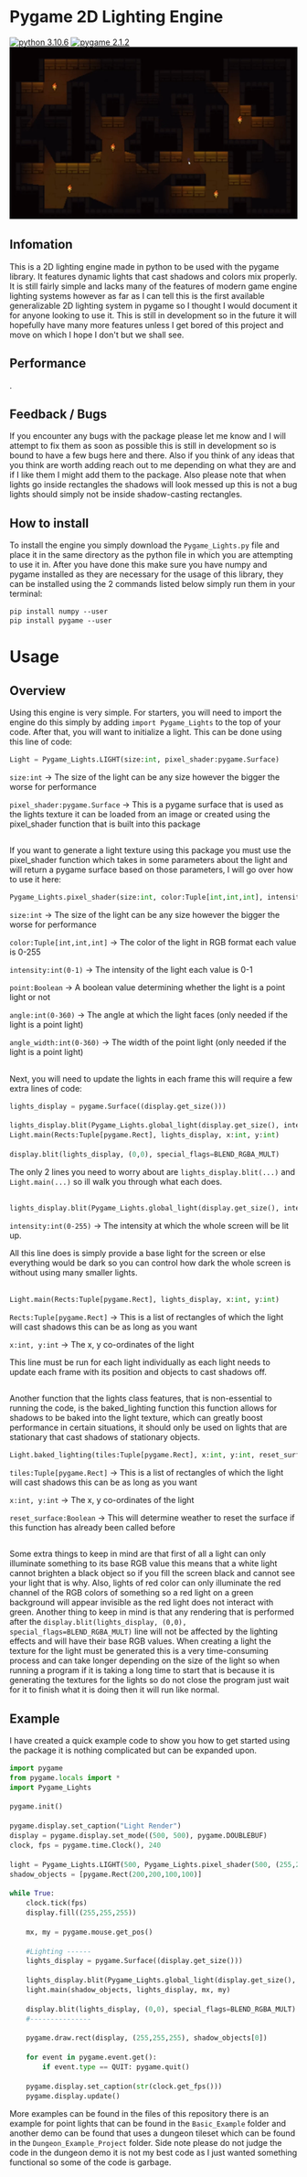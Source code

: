 # Pygame 2D Lighting Engine
[![python 3.10.6](https://img.shields.io/badge/python-3.10.6-blue)](https://www.python.org/) [![pygame 2.1.2](https://img.shields.io/badge/pygame-2.1.2-green)](https://www.pygame.org/wiki/about)
![alt text](https://github.com/LuckeyDuckey/Pygame_Lighting_Engine/blob/main/imgs/Dungeon.PNG)
## Infomation
This is a 2D lighting engine made in python to be used with the pygame library. It features dynamic lights that cast shadows and colors mix properly. It is still fairly simple and lacks many of the features of modern game engine lighting systems however as far as I can tell this is the first available generalizable 2D lighting system in pygame so I thought I would document it for anyone looking to use it. This is still in development so in the future it will hopefully have many more features unless I get bored of this project and move on which I hope I don't but we shall see.
## Performance
.
## Feedback / Bugs
If you encounter any bugs with the package please let me know and I will attempt to fix them as soon as possible this is still in development so is bound to have a few bugs here and there. Also if you think of any ideas that you think are worth adding reach out to me depending on what they are and if I like them I might add them to the package. Also please note that when lights go inside rectangles the shadows will look messed up this is not a bug lights should simply not be inside shadow-casting rectangles.
## How to install
To install the engine you simply download the ```Pygame_Lights.py``` file and place it in the same directory as the python file in which you are attempting to use it in. After you have done this make sure you have numpy and pygame installed as they are necessary for the usage of this library, they can be installed using the 2 commands listed below simply run them in your terminal:
```
pip install numpy --user
pip install pygame --user
```
# Usage
## Overview
Using this engine is very simple. For starters, you will need to import the engine do this simply by adding ```import Pygame_Lights``` to the top of your code. After that, you will want to initialize a light. This can be done using this line of code:
```python
Light = Pygame_Lights.LIGHT(size:int, pixel_shader:pygame.Surface)
```
```size:int``` -> The size of the light can be any size however the bigger the worse for performance

```pixel_shader:pygame.Surface``` -> This is a pygame surface that is used as the lights texture it can be loaded from an image or created using the pixel_shader function that is built into this package
##
If you want to generate a light texture using this package you must use the pixel_shader function which takes in some parameters about the light and will return a pygame surface based on those parameters, I will go over how to use it here:
```python
Pygame_Lights.pixel_shader(size:int, color:Tuple[int,int,int], intensity:int(0-1), point:Boolean, angle:int(0-360), angle_width:int(0-360))
```
```size:int``` -> The size of the light can be any size however the bigger the worse for performance

```color:Tuple[int,int,int]``` -> The color of the light in RGB format each value is 0-255

```intensity:int(0-1)``` -> The intensity of the light each value is 0-1

```point:Boolean``` -> A boolean value determining whether the light is a point light or not

```angle:int(0-360)``` -> The angle at which the light faces (only needed if the light is a point light)

```angle_width:int(0-360)``` -> The width of the point light (only needed if the light is a point light)

##

Next, you will need to update the lights in each frame this will require a few extra lines of code:
```python
lights_display = pygame.Surface((display.get_size()))

lights_display.blit(Pygame_Lights.global_light(display.get_size(), intensity:int(0-255)), (0,0))
Light.main(Rects:Tuple[pygame.Rect], lights_display, x:int, y:int)
    
display.blit(lights_display, (0,0), special_flags=BLEND_RGBA_MULT)
```
The only 2 lines you need to worry about are ```lights_display.blit(...)``` and ```Light.main(...)``` so ill walk you through what each does.
##
```python
lights_display.blit(Pygame_Lights.global_light(display.get_size(), intensity:int(0-255)), (0,0))
``` 
```intensity:int(0-255)``` -> The intensity at which the whole screen will be lit up.

All this line does is simply provide a base light for the screen or else everything would be dark so you can control how dark the whole screen is without using many smaller lights.
##
```python
Light.main(Rects:Tuple[pygame.Rect], lights_display, x:int, y:int)
``` 
```Rects:Tuple[pygame.Rect]``` -> This is a list of rectangles of which the light will cast shadows this can be as long as you want

```x:int, y:int``` -> The x, y co-ordinates of the light

This line must be run for each light individually as each light needs to update each frame with its position and objects to cast shadows off.
##
Another function that the lights class features, that is non-essential to running the code, is the baked_lighting function this function allows for shadows to be baked into the light texture, which can greatly boost performance in certain situations, it should only be used on lights that are stationary that cast shadows of stationary objects.
```python
Light.baked_lighting(tiles:Tuple[pygame.Rect], x:int, y:int, reset_surface:Boolean):
``` 
```tiles:Tuple[pygame.Rect]``` -> This is a list of rectangles of which the light will cast shadows this can be as long as you want

```x:int, y:int``` -> The x, y co-ordinates of the light

```reset_surface:Boolean``` -> This will determine weather to reset the surface if this function has already been called before
##
Some extra things to keep in mind are that first of all a light can only illuminate something to its base RGB value this means that a white light cannot brighten a black object so if you fill the screen black and cannot see your light that is why. Also, lights of red color can only illuminate the red channel of the RGB colors of something so a red light on a green background will appear invisible as the red light does not interact with green. Another thing to keep in mind is that any rendering that is performed after the ```display.blit(lights_display, (0,0), special_flags=BLEND_RGBA_MULT)``` line will not be affected by the lighting effects and will have their base RGB values. When creating a light the texture for the light must be generated this is a very time-consuming process and can take longer depending on the size of the light so when running a program if it is taking a long time to start that is because it is generating the textures for the lights so do not close the program just wait for it to finish what it is doing then it will run like normal.
## Example
I have created a quick example code to show you how to get started using the package it is nothing complicated but can be expanded upon.
```python
import pygame
from pygame.locals import *
import Pygame_Lights

pygame.init()

pygame.display.set_caption("Light Render")
display = pygame.display.set_mode((500, 500), pygame.DOUBLEBUF)
clock, fps = pygame.time.Clock(), 240

light = Pygame_Lights.LIGHT(500, Pygame_Lights.pixel_shader(500, (255,255,255), 1, False))
shadow_objects = [pygame.Rect(200,200,100,100)]

while True:
    clock.tick(fps)
    display.fill((255,255,255))

    mx, my = pygame.mouse.get_pos()

    #Lighting ------
    lights_display = pygame.Surface((display.get_size()))
    
    lights_display.blit(Pygame_Lights.global_light(display.get_size(), 25), (0,0))
    light.main(shadow_objects, lights_display, mx, my)
    
    display.blit(lights_display, (0,0), special_flags=BLEND_RGBA_MULT)
    #---------------

    pygame.draw.rect(display, (255,255,255), shadow_objects[0])

    for event in pygame.event.get():
        if event.type == QUIT: pygame.quit()

    pygame.display.set_caption(str(clock.get_fps()))
    pygame.display.update()

```
More examples can be found in the files of this repository there is an example for point lights that can be found in the ```Basic_Example``` folder and another demo can be found that uses a dungeon tileset which can be found in the ```Dungeon_Example_Project``` folder. Side note please do not judge the code in the dungeon demo it is not my best code as I just wanted something functional so some of the code is garbage.
